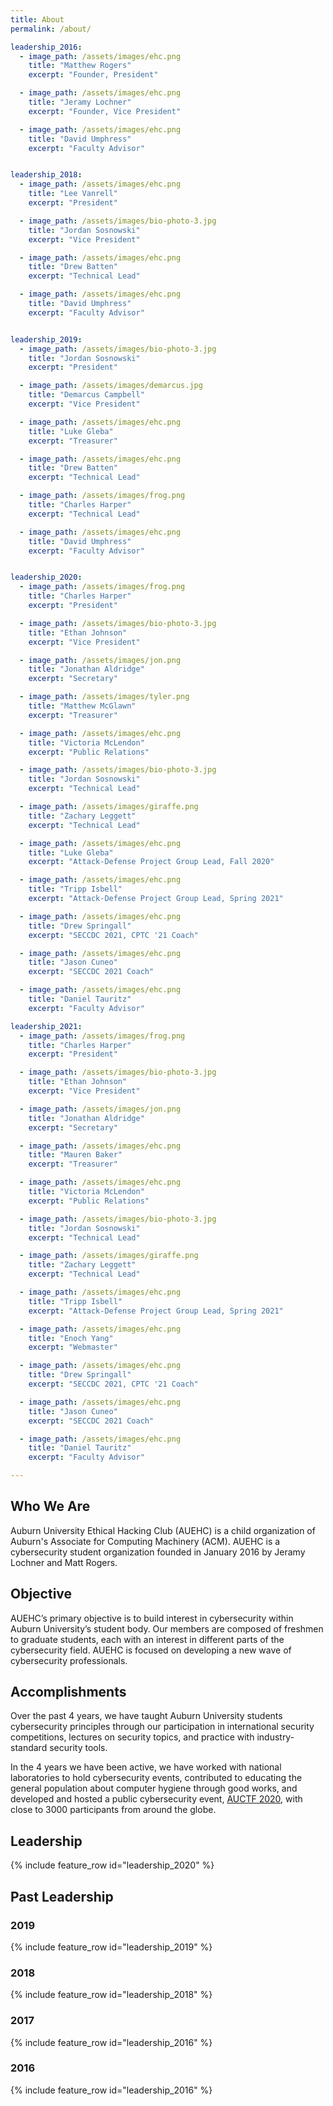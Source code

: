 ```yaml
---
title: About
permalink: /about/

leadership_2016:
  - image_path: /assets/images/ehc.png
    title: "Matthew Rogers"
    excerpt: "Founder, President"

  - image_path: /assets/images/ehc.png
    title: "Jeramy Lochner"
    excerpt: "Founder, Vice President"

  - image_path: /assets/images/ehc.png
    title: "David Umphress"
    excerpt: "Faculty Advisor"


leadership_2018:
  - image_path: /assets/images/ehc.png
    title: "Lee Vanrell"
    excerpt: "President"

  - image_path: /assets/images/bio-photo-3.jpg
    title: "Jordan Sosnowski"
    excerpt: "Vice President"

  - image_path: /assets/images/ehc.png
    title: "Drew Batten"
    excerpt: "Technical Lead"

  - image_path: /assets/images/ehc.png
    title: "David Umphress"
    excerpt: "Faculty Advisor"


leadership_2019:
  - image_path: /assets/images/bio-photo-3.jpg
    title: "Jordan Sosnowski"
    excerpt: "President"

  - image_path: /assets/images/demarcus.jpg
    title: "Demarcus Campbell"
    excerpt: "Vice President"

  - image_path: /assets/images/ehc.png
    title: "Luke Gleba"
    excerpt: "Treasurer"

  - image_path: /assets/images/ehc.png
    title: "Drew Batten"
    excerpt: "Technical Lead"

  - image_path: /assets/images/frog.png
    title: "Charles Harper"
    excerpt: "Technical Lead"

  - image_path: /assets/images/ehc.png
    title: "David Umphress"
    excerpt: "Faculty Advisor"


leadership_2020:
  - image_path: /assets/images/frog.png
    title: "Charles Harper"
    excerpt: "President"

  - image_path: /assets/images/bio-photo-3.jpg
    title: "Ethan Johnson"
    excerpt: "Vice President"

  - image_path: /assets/images/jon.png
    title: "Jonathan Aldridge"
    excerpt: "Secretary"

  - image_path: /assets/images/tyler.png
    title: "Matthew McGlawn"
    excerpt: "Treasurer"

  - image_path: /assets/images/ehc.png
    title: "Victoria McLendon"
    excerpt: "Public Relations"

  - image_path: /assets/images/bio-photo-3.jpg
    title: "Jordan Sosnowski"
    excerpt: "Technical Lead"

  - image_path: /assets/images/giraffe.png
    title: "Zachary Leggett"
    excerpt: "Technical Lead"

  - image_path: /assets/images/ehc.png
    title: "Luke Gleba"
    excerpt: "Attack-Defense Project Group Lead, Fall 2020"

  - image_path: /assets/images/ehc.png
    title: "Tripp Isbell"
    excerpt: "Attack-Defense Project Group Lead, Spring 2021"

  - image_path: /assets/images/ehc.png
    title: "Drew Springall"
    excerpt: "SECCDC 2021, CPTC '21 Coach"

  - image_path: /assets/images/ehc.png
    title: "Jason Cuneo"
    excerpt: "SECCDC 2021 Coach"

  - image_path: /assets/images/ehc.png
    title: "Daniel Tauritz"
    excerpt: "Faculty Advisor"

leadership_2021:
  - image_path: /assets/images/frog.png
    title: "Charles Harper"
    excerpt: "President"

  - image_path: /assets/images/bio-photo-3.jpg
    title: "Ethan Johnson"
    excerpt: "Vice President"

  - image_path: /assets/images/jon.png
    title: "Jonathan Aldridge"
    excerpt: "Secretary"

  - image_path: /assets/images/ehc.png
    title: "Mauren Baker"
    excerpt: "Treasurer"

  - image_path: /assets/images/ehc.png
    title: "Victoria McLendon"
    excerpt: "Public Relations"

  - image_path: /assets/images/bio-photo-3.jpg
    title: "Jordan Sosnowski"
    excerpt: "Technical Lead"

  - image_path: /assets/images/giraffe.png
    title: "Zachary Leggett"
    excerpt: "Technical Lead"

  - image_path: /assets/images/ehc.png
    title: "Tripp Isbell"
    excerpt: "Attack-Defense Project Group Lead, Spring 2021"

  - image_path: /assets/images/ehc.png
    title: "Enoch Yang"
    excerpt: "Webmaster"

  - image_path: /assets/images/ehc.png
    title: "Drew Springall"
    excerpt: "SECCDC 2021, CPTC '21 Coach"

  - image_path: /assets/images/ehc.png
    title: "Jason Cuneo"
    excerpt: "SECCDC 2021 Coach"

  - image_path: /assets/images/ehc.png
    title: "Daniel Tauritz"
    excerpt: "Faculty Advisor"

---
```


## Who We Are

Auburn University Ethical Hacking Club (AUEHC) is a child organization of Auburn's Associate for Computing Machinery (ACM). AUEHC is a cybersecurity student organization founded in January 2016 by Jeramy Lochner and Matt Rogers. 

## Objective

AUEHC’s primary objective is to build interest in cybersecurity within Auburn University’s student body. Our members are composed of freshmen to graduate students, each with an interest in different parts of the cybersecurity field.
AUEHC is focused on developing a new wave of cybersecurity professionals.

## Accomplishments

Over the past 4 years, we have taught Auburn University students cybersecurity principles through our participation in international security competitions, lectures on security topics, and practice with industry-standard security tools.

In the 4 years we have been active, we have worked with national laboratories to hold cybersecurity events, contributed to educating the general population about computer hygiene through good works, and developed and hosted a public cybersecurity event, [AUCTF 2020](https://ctf.auburn.edu/), with close to 3000 participants from around the globe.

## Leadership

{% include feature_row id="leadership_2020" %}


## Past Leadership

### 2019

{% include feature_row id="leadership_2019" %}

### 2018

{% include feature_row id="leadership_2018" %}

### 2017

{% include feature_row id="leadership_2016" %}

### 2016

{% include feature_row id="leadership_2016" %}


